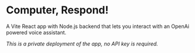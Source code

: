 # Computer, Respond!
A Vite React app with Node.js backend that lets you interact with an OpenAi powered voice assistant.

*This is a private deployment of the app, no API key is required.*